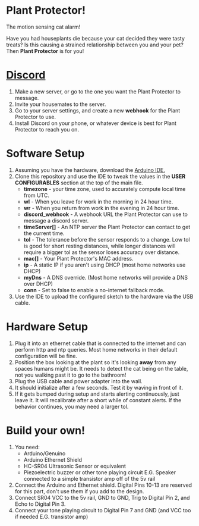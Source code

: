 # Plant Protector!
The motion sensing cat alarm!

Have you had houseplants die because your cat decided they were tasty treats? Is this causing a strained relationship between you and your pet? Then **Plant Protector** is for you!

# [Discord](https://discordapp.com/)
1. Make a new server, or go to the one you want the Plant Protector to message.
2. Invite your housemates to the server.
3. Go to your server settings, and create a new **webhook** for the Plant Protector to use.
4. Install Discord on your phone, or whatever device is best for Plant Protector to reach you on.

# Software Setup
1. Assuming you have the hardware, download the [Arduino IDE.](https://www.arduino.cc/en/main/software) 
2. Clone this repository and use the IDE to tweak the values in the **USER CONFIGURABLES** section at the top of the main file.  
    * **timezone** - your time zone, used to accurately compute local time from UTC.
    * **wl** - When you leave for work in the morning in 24 hour time.
    * **wr** - When you return from work in the evening in 24 hour time.
    * **discord_webhook** - A webhook URL the Plant Protector can use to message a discord server.
    * **timeServer[]** - An NTP server the Plant Protector can contact to get the current time.
    * **tol** - The tolerance before the sensor responds to a change. Low tol is good for short resting distances, while longer distances will require a bigger tol as the sensor loses accuracy over distance.
    * **mac[]** - Your Plant Protector's MAC address.
    * **ip** - A static IP if you aren't using DHCP (most home networks use DHCP)
    * **myDns** - A DNS override. (Most home networks will provide a DNS over DHCP)
    * **conn** - Set to false to enable a no-internet fallback mode.
3. Use the IDE to upload the configured sketch to the hardware via the USB cable.

# Hardware Setup
1. Plug it into an ethernet cable that is connected to the internet and can perform http and ntp queries. Most home networks in their default configuration will be fine.
2. Position the box looking at the plant so it's looking **away** from any spaces humans might be. It needs to detect the cat being on the table, not you walking past it to go to the bathroom!
3. Plug the USB cable and power adapter into the wall.
4. It should initialize after a few seconds. Test it by waving in front of it.
5. If it gets bumped during setup and starts alerting continuously, just leave it. It will recalibrate after a short while of constant alerts. If the behavior continues, you may need a larger tol.

# Build your own!
1. You need:
    * Arduino/Genuino
    * Arduino Ethernet Shield
    * HC-SR04 Ultrasonic Sensor or equivalent
    * Piezoelectric buzzer or other tone playing circuit E.G. Speaker connected to a simple transistor amp off of the 5v rail
2. Connect the Arduino and Ethernet shield. Digital Pins 10-13 are reserved for this part, don't use them if you add to the design.
3. Connect SR04 VCC to the 5v rail, GND to GND, Trig to Digital Pin 2, and Echo to Digital Pin 3.
4. Connect your tone playing circuit to Digital Pin 7 and GND (and VCC too if needed E.G. transistor amp)
